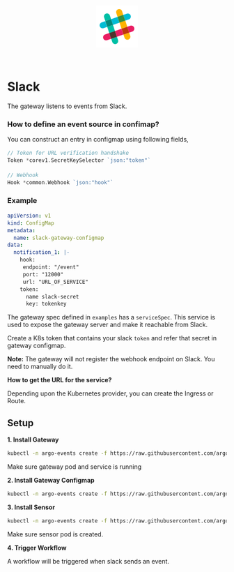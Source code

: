<p align="center">
  <img src="https://github.com/argoproj/argo-events/blob/update-docs/docs/assets/slack.png?raw=true" alt="Slack"/>
</p>

<br/>

# Slack

The gateway listens to events from Slack.

### How to define an event source in confimap?
You can construct an entry in configmap using following fields,

```go
// Token for URL verification handshake
Token *corev1.SecretKeySelector `json:"token"`

// Webhook
Hook *common.Webhook `json:"hook"`
```

### Example

```yaml
apiVersion: v1
kind: ConfigMap
metadata:
  name: slack-gateway-configmap
data:
  notification_1: |-
    hook:
     endpoint: "/event"
     port: "12000"
     url: "URL_OF_SERVICE"
    token:
      name slack-secret
      key: tokenkey
```

The gateway spec defined in `examples` has a `serviceSpec`. This service is used to expose the gateway server and make it reachable from Slack.

Create a K8s token that contains your slack `token` and refer that secret in gateway configmap.

**Note:** The gateway will not register the webhook endpoint on Slack. You need to manually do it.

**How to get the URL for the service?**

Depending upon the Kubernetes provider, you can create the Ingress or Route. 


## Setup

**1. Install Gateway**
```bash
kubectl -n argo-events create -f https://raw.githubusercontent.com/argoproj/argo-events/master/examples/gateways/slack.yaml
```

Make sure gateway pod and service is running

**2. Install Gateway Configmap**

```bash
kubectl -n argo-events create -f https://raw.githubusercontent.com/argoproj/argo-events/master/examples/gateways/slack-gateway-configmap.yaml
```

**3. Install Sensor**

```bash
kubectl -n argo-events create -f https://raw.githubusercontent.com/argoproj/argo-events/master/examples/sensors/slack.yaml
```

Make sure sensor pod is created.

**4. Trigger Workflow**

A workflow will be triggered when slack sends an event.

